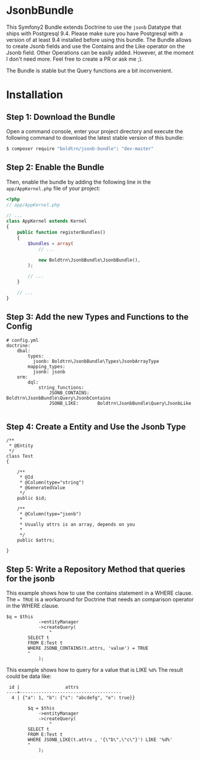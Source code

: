 JsonbBundle
============

This Symfony2 Bundle extends Doctrine to use the `jsonb` Datatype that ships with Postgresql 9.4.
Please make sure you have Postgresql with a version of at least 9.4 installed before using this bundle.
The Bundle allows to create Jsonb fields and use the Contains and the Like operator on the Jsonb field.
Other Operations can be easily added.
However, at the moment I don't need more.
Feel free to create a PR or ask me ;).

The Bundle is stable but the Query functions are a bit inconvenient.

Installation
============

Step 1: Download the Bundle
---------------------------

Open a command console, enter your project directory and execute the
following command to download the latest stable version of this bundle:

```bash
$ composer require "boldtrn/jsonb-bundle": "dev-master"
```

Step 2: Enable the Bundle
-------------------------

Then, enable the bundle by adding the following line in the `app/AppKernel.php`
file of your project:

```php
<?php
// app/AppKernel.php

// ...
class AppKernel extends Kernel
{
    public function registerBundles()
    {
        $bundles = array(
            // ...

            new Boldtrn\JsonbBundle\JsonbBundle(),
        );

        // ...
    }

    // ...
}
```

Step 3: Add the new Types and Functions to the Config
-------------------------

```
# config.yml
doctrine:
    dbal:
        types:
          jsonb: Boldtrn\JsonbBundle\Types\JsonbArrayType
        mapping_types:
          jsonb: jsonb
    orm:
        dql:
            string_functions:
                JSONB_CONTAINS:   Boldtrn\JsonbBundle\Query\JsonbContains
                JSONB_LIKE:       Boldtrn\JsonbBundle\Query\JsonbLike


```

Step 4: Create a Entity and Use the Jsonb Type
-------------------------

```
/**
 * @Entity
 */
class Test
{

    /**
     * @Id
     * @Column(type="string")
     * @GeneratedValue
     */
    public $id;

    /**
     * @Column(type="jsonb")
     *
     * Usually attrs is an array, depends on you
     *
     */
    public $attrs;

}
```

Step 5: Write a Repository Method that queries for the jsonb 
-------------------------

This example shows how to use the contains statement in a WHERE clause. 
The `= TRUE` is a workaround for Doctrine that needs an comparison operator in the WHERE clause.

```
$q = $this
            ->entityManager
            ->createQuery(
                "
        SELECT t
        FROM E:Test t
        WHERE JSONB_CONTAINS(t.attrs, 'value') = TRUE
        "
            );
```            

This example shows how to query for a value that is LIKE `%d%`
The result could be data like:
 ```
  id |                 attrs                 
 ----+--------------------------------------
   4 | {"a": 1, "b": {"c": "abcdefg", "e": true}}
 ```


```
        $q = $this
            ->entityManager
            ->createQuery(
                "
        SELECT t
        FROM E:Test t
        WHERE JSONB_LIKE(t.attrs , '{\"b\",\"c\"}') LIKE '%d%'
        "
            );
```